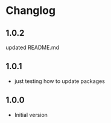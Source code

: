 # Changlog

## 1.0.2

updated README.md

## 1.0.1

- just testing how to update packages

## 1.0.0

- Initial version
